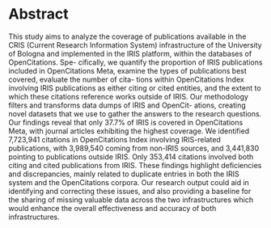 # Abstract

This study aims to analyze the coverage of publications available in the CRIS (Current Research Information System) infrastructure of the University of Bologna and implemented in the IRIS platform, within the databases of OpenCitations. Spe- cifically, we quantify the proportion of IRIS publications included in OpenCitations Meta, examine the types of publications best covered, evaluate the number of cita- tions within OpenCitations Index involving IRIS publications as either citing or cited entities, and the extent to which these citations reference works outside of IRIS. Our methodology filters and transforms data dumps of IRIS and OpenCit- ations, creating novel datasets that we use to gather the answers to the research questions. Our findings reveal that only 37.7% of IRIS is covered in OpenCitations Meta, with journal articles exhibiting the highest coverage. We identified 7,723,941 citations in OpenCitations Index involving IRIS-related publications, with 3,989,540 coming from non-IRIS sources, and 3,441,830 pointing to publications outside IRIS. Only 353,414 citations involved both citing and cited publications from IRIS. These findings highlight deficiencies and discrepancies, mainly related to duplicate entries in both the IRIS system and the OpenCitations corpora. Our research output could aid in identifying and correcting these issues, and also providing a baseline for the sharing of missing valuable data across the two infrastructures which would enhance the overall effectiveness and accuracy of both infrastructures.
